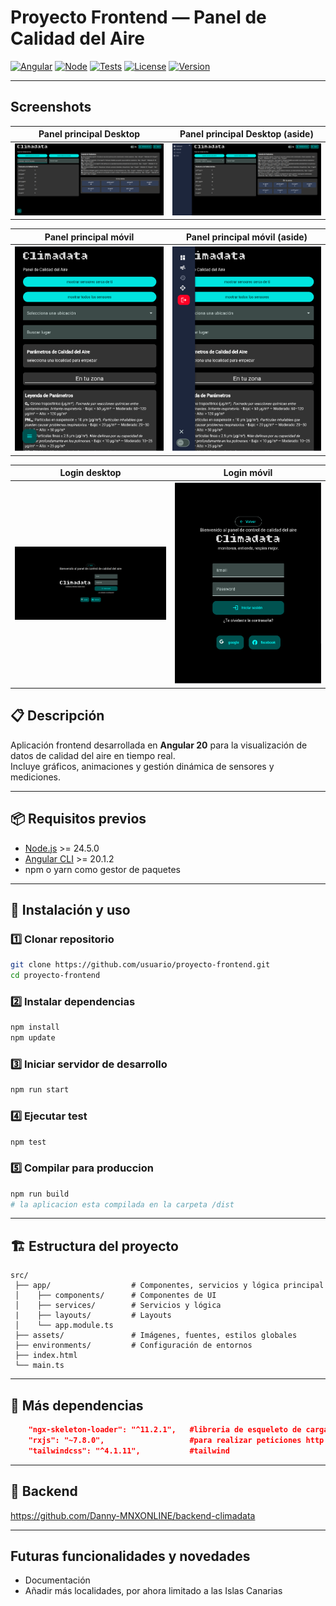 # Proyecto Frontend — Panel de Calidad del Aire

[![Angular](https://img.shields.io/badge/Angular-20.1.2-red?logo=angular)](https://angular.io/)
[![Node](https://img.shields.io/badge/Node.js-24.5.0-green?logo=node.js)](https://nodejs.org/)
[![Tests](https://img.shields.io/badge/tests-passing-brightgreen?logo=githubactions)](#)
[![License](https://img.shields.io/badge/license-MIT-blue.svg)](LICENSE)
[![Version](https://img.shields.io/badge/version-0.2.2-blue)](#)

---

## Screenshots

| Panel principal Desktop | Panel principal Desktop (aside) |
| --- | --- |
| <img src="public/screenshots/panel-desktop.png" width="400"> | <img src="public/screenshots/panel-desktop-aside.png" width="400"> |

| Panel principal móvil | Panel principal móvil (aside) |
| --- | --- |
| <img src="public/screenshots/panel-mobile.png" width="400"> | <img src="public/screenshots/panel-mobile-aside.png" width="400"> |

| Login desktop | Login móvil |
| --- | --- |
| <img src="public/screenshots/login-desktop.png" width="400"> | <img src="public/screenshots/login-mobile.png" width="400"> |



## 📋 Descripción
Aplicación frontend desarrollada en **Angular 20** para la visualización de datos de calidad del aire en tiempo real.  
Incluye gráficos, animaciones y gestión dinámica de sensores y mediciones.

---

## 📦 Requisitos previos
- [Node.js](https://nodejs.org/) >= 24.5.0
- [Angular CLI](https://angular.io/cli) >= 20.1.2
- npm o yarn como gestor de paquetes

---

## 🚀 Instalación y uso

### 1️⃣ Clonar repositorio
```bash
git clone https://github.com/usuario/proyecto-frontend.git
cd proyecto-frontend
```

### 2️⃣ Instalar dependencias
```bash
npm install
npm update
```

### 3️⃣ Iniciar servidor de desarrollo
```bash
npm run start
```

### 4️⃣ Ejecutar test
```bash
npm test
```

### 5️⃣ Compilar para produccion
```bash
npm run build
# la aplicacion esta compilada en la carpeta /dist
```

---

## 🏗️ Estructura del proyecto
```
src/
 ├── app/                  # Componentes, servicios y lógica principal
 │    ├── components/      # Componentes de UI
 │    ├── services/        # Servicios y lógica
 |    ├── layouts/         # Layouts
 │    └── app.module.ts
 ├── assets/               # Imágenes, fuentes, estilos globales
 ├── environments/         # Configuración de entornos
 ├── index.html
 └── main.ts
```

---

## 🔧 Más dependencias
```json
    "ngx-skeleton-loader": "^11.2.1",   #libreria de esqueleto de carga
    "rxjs": "~7.8.0",                   #para realizar peticiones http
    "tailwindcss": "^4.1.11",           #tailwind
```

---

## 🔗 Backend
https://github.com/Danny-MNXONLINE/backend-climadata


---

## Futuras funcionalidades y novedades
<ul>
 <li>Documentación</li> 
  <li>Añadir más localidades, por ahora limitado a las Islas Canarias</li>
</ul>
